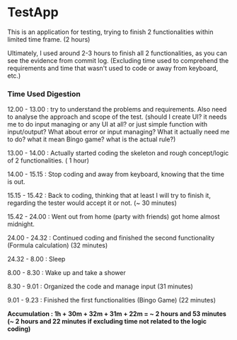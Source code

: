 # TestApp
This is an application for testing, trying to finish 2 functionalities within limited time frame. (2 hours)

Ultimately, I used around 2-3 hours to finish all 2 functionalities, as you can see the evidence from commit log.
(Excluding time used to comprehend the requirements and time that wasn't used to code or away from keyboard, etc.)

### Time Used Digestion
12.00 - 13.00 : try to understand the problems and requirements. Also need to analyse the approach and scope of the test.
(should I create UI? it needs me to do input managing or any UI at all? or just simple function with input/output? What about error or input managing? What it actually need me to do? what it mean Bingo game? what is the actual rule?)

13.00 - 14.00 : Actually started coding the skeleton and rough concept/logic of 2 functionalities. ( 1 hour)

14.00 - 15.15 : Stop coding and away from keyboard, knowing that the time is out.

15.15 - 15.42 : Back to coding, thinking that at least I will try to finish it, regarding the tester would accept it or not. (~ 30 minutes)

15.42 - 24.00 : Went out from home (party with friends) got home almost midnight.

24.00 - 24.32 : Continued coding and finished the second functionality (Formula calculation) (32 minutes)

24.32 - 8.00 : Sleep

8.00 - 8.30 : Wake up and take a shower

8.30 - 9.01 : Organized the code and manage input (31 minutes)

9.01 - 9.23 : Finished the first functionalities (Bingo Game) (22 minutes)

**Accumulation : 1h + 30m + 32m + 31m + 22m = ~ 2 hours and 53 minutes (~ 2 hours and 22 minutes if excluding time not related to the logic coding)**
